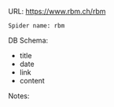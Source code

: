 URL: https://www.rbm.ch/rbm

    Spider name: rbm

DB Schema:
- title
- date
- link
- content

Notes: